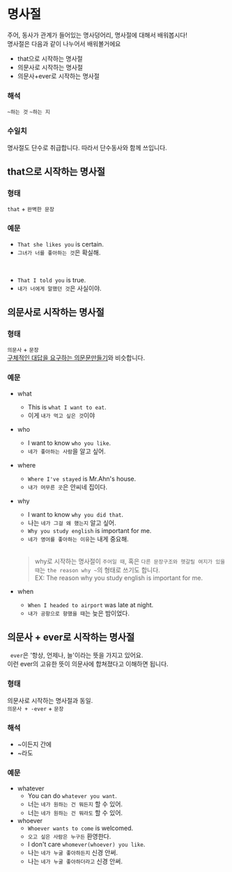 # 명사절
주어, 동사가 관계가 들어있는 명사덩어리, 명사절에 대해서 배워봅시다!<br>
명사절은 다음과 같이 나누어서 배워볼거에요<br>
- that으로 시작하는 명사절
- 의문사로 시작하는 명사절
- 의문사+ever로 시작하는 명사절

### 해석
`~하는 것` `~하는 지`
### 수일치
명사절도 단수로 취급합니다. 따라서 단수동사와 함께 쓰입니다.

## that으로 시작하는 명사절
### 형태
`that` + `완벽한 문장`
### 예문
- `That she likes you` is certain.
- `그녀가 너를 좋아하는 것`은 확실해.
<br>

- `That I told you` is true.
- `내가 너에게 말했던 것`은 사실이야.

## 의문사로 시작하는 명사절
### 형태
`의문사` + `문장`<br>
[구체적인 대답을 요구하는 의문문만들기](https://github.com/baesy0/learningEnglish/blob/master/docs/question.md#구체적인-대답을-요구하는-의문문)와 비슷합니다.<br>
### 예문
- what
  - This is `what I want to eat`.
  - 이게 `내가 먹고 싶은 것`이야
- who
  - I want to know `who you like`.
  - `네가 좋아하는 사람`을 알고 싶어.
- where
  - `Where I've stayed` is Mr.Ahn's house.
  - `내가 머무른 곳`은 안씨네 집이다.
- why
  - I want to know `why you did that`.
  - 나는 `네가 그걸 왜 했는지` 알고 싶어.
  - `Why you study english` is important for me.
  - `네가 영어를 좋아하는 이유`는 내게 중요해.<br>
  <br>
  
  > why로 시작하는 명사절이 `주어일 때`, 혹은 `다른 문장구조와 헷갈릴 여지가 있을 때`는 `the reason why ~`의 형태로 쓰기도 합니다.<br>
  > EX: The reason why you study english is important for me.
- when
  - `When I headed to airport` was late at night.
  - `내가 공항으로 향했을 때`는 늦은 밤이었다.

## 의문사 + ever로 시작하는 명사절
` ever`은 '항상, 언제나, 늘'이라는 뜻을 가지고 있어요.<br>
이런 ever의 고유한 뜻이 의문사에 합쳐졌다고 이해하면 됩니다.

### 형태
의문사로 시작하는 명사절과 동일.<br>
`의문사 + -ever` + `문장`
### 해석
- ~이든지 간에<br>
- ~라도
### 예문
- whatever
  - You can do `whatever you want`.
  - 너는 `네가 원하는 건 뭐든지` 할 수 있어.
  - 너는 `네가 원하는 건 뭐라도` 할 수 있어.
- whoever
  - `Whoever wants to come` is welcomed.
  - `오고 싶은 사람은 누구든` 환영한다.
  - I don't care `whomever(whoever) you like`.
  - 나는 `네가 누굴 좋아하든지` 신경 안써.
  - 나는 `네가 누굴 좋아하더라고` 신경 안써.


